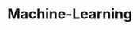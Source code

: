 # Machine-Learning
         
  
                 
                
                   
        
    
   
